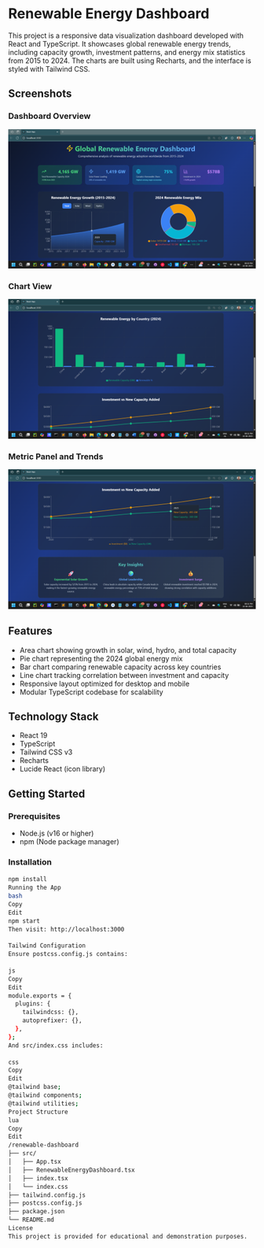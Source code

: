 # Renewable Energy Dashboard

This project is a responsive data visualization dashboard developed with React and TypeScript. It showcases global renewable energy trends, including capacity growth, investment patterns, and energy mix statistics from 2015 to 2024. The charts are built using Recharts, and the interface is styled with Tailwind CSS.

## Screenshots

### Dashboard Overview
![Screenshot 1](Screenshot1.png)

### Chart View
![Screenshot 2](Screenshot2.png)

### Metric Panel and Trends
![Screenshot 3](Screenshot3.png)


## Features

- Area chart showing growth in solar, wind, hydro, and total capacity
- Pie chart representing the 2024 global energy mix
- Bar chart comparing renewable capacity across key countries
- Line chart tracking correlation between investment and capacity
- Responsive layout optimized for desktop and mobile
- Modular TypeScript codebase for scalability

## Technology Stack

- React 19
- TypeScript
- Tailwind CSS v3
- Recharts
- Lucide React (icon library)

## Getting Started

### Prerequisites

- Node.js (v16 or higher)
- npm (Node package manager)

### Installation

```bash
npm install
Running the App
bash
Copy
Edit
npm start
Then visit: http://localhost:3000

Tailwind Configuration
Ensure postcss.config.js contains:

js
Copy
Edit
module.exports = {
  plugins: {
    tailwindcss: {},
    autoprefixer: {},
  },
};
And src/index.css includes:

css
Copy
Edit
@tailwind base;
@tailwind components;
@tailwind utilities;
Project Structure
lua
Copy
Edit
/renewable-dashboard
├── src/
│   ├── App.tsx
│   ├── RenewableEnergyDashboard.tsx
│   ├── index.tsx
│   └── index.css
├── tailwind.config.js
├── postcss.config.js
├── package.json
└── README.md
License
This project is provided for educational and demonstration purposes.